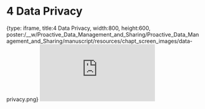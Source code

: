 # 4 Data Privacy
 
{type: iframe, title:4 Data Privacy, width:800, height:600, poster:/__w/Proactive_Data_Management_and_Sharing/Proactive_Data_Management_and_Sharing/manuscript/resources/chapt_screen_images/data-privacy.png}
![](http://hutchdatascience.org/Proactive_Data_Management_and_Sharing/data-privacy.html)
 

 
